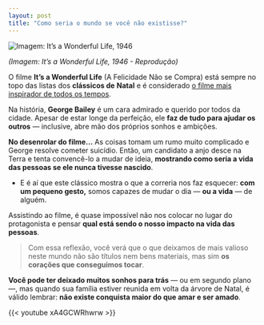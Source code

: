 ```yaml
---
layout: post
title: "Como seria o mundo se você não existisse?"
---
```


![Imagem: It’s a Wonderful Life, 1946](https://i1.wp.com/imageup.me/images/imagem-it-s-a-wonderful-life-1946.jpeg?resize=400,255)

*(Imagem: It’s a Wonderful Life, 1946 - Reprodução)*

O filme **It’s a Wonderful Life** (A Felicidade Não se Compra) está sempre no topo das listas dos **clássicos de**  **Natal** e é considerado [o filme mais inspirador de todos os tempos](https://pt.wikipedia.org/wiki/Lista_dos_filmes_estadunidenses_mais_inspiradores_segundo_o_American_Film_Institute).

Na história, **George Bailey** é um cara admirado e querido por todos da cidade. Apesar de estar longe da perfeição, ele **faz de tudo para ajudar os outros** — inclusive, abre mão dos próprios sonhos e ambições.

**No desenrolar do filme…** As coisas tomam um rumo muito complicado e George resolve cometer suicídio. Então, um candidato a anjo desce na Terra e tenta convencê-lo a mudar de ideia, **mostrando como seria a vida das pessoas se ele nunca tivesse nascido**.

-   E é aí que este clássico mostra o que a correria nos faz esquecer: **com um pequeno gesto,** somos capazes de mudar o dia — **ou a vida** — de alguém.
    

Assistindo ao filme, é quase impossível não nos colocar no lugar do protagonista e pensar **qual está sendo o nosso impacto na vida das pessoas**.

> Com essa reflexão, você verá que o que deixamos de mais valioso neste mundo não são títulos nem bens materiais, mas sim **os corações que conseguimos tocar**.

**Você pode ter deixado muitos sonhos para trás** — ou em segundo plano —, mas quando sua família estiver reunida em volta da árvore de Natal, é válido lembrar: **não existe conquista maior do que amar e ser amado**.

{{< youtube xA4GCWRhwrw >}}








